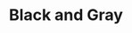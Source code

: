 ---
layout: piece
colection_name: beading
title: Black and Gray
id: black-and-gray
media: Metal and mixed beads, bead, metal chain, fabric, thread
description: Center bead encased in peyote stitch beading, framed in metal chain, on quilted fabric, matted in glassed maple frame 2" in depth.
dimensions: 11" x 11½" framed
price: $215
create_date: 2012
---